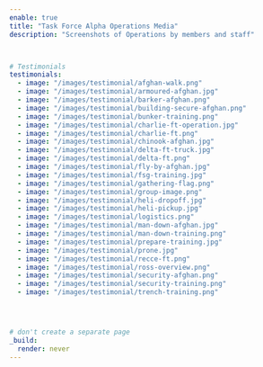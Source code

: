 ```yaml
---
enable: true
title: "Task Force Alpha Operations Media"
description: "Screenshots of Operations by members and staff"



# Testimonials
testimonials:
  - image: "/images/testimonial/afghan-walk.png"
  - image: "/images/testimonial/armoured-afghan.jpg"
  - image: "/images/testimonial/barker-afghan.png"
  - image: "/images/testimonial/building-secure-afghan.png"
  - image: "/images/testimonial/bunker-training.png"
  - image: "/images/testimonial/charlie-ft-operation.jpg"
  - image: "/images/testimonial/charlie-ft.png"
  - image: "/images/testimonial/chinook-afghan.jpg"
  - image: "/images/testimonial/delta-ft-truck.jpg"
  - image: "/images/testimonial/delta-ft.png"
  - image: "/images/testimonial/fly-by-afghan.jpg"
  - image: "/images/testimonial/fsg-training.jpg"
  - image: "/images/testimonial/gathering-flag.png"
  - image: "/images/testimonial/group-image.png"
  - image: "/images/testimonial/heli-dropoff.jpg"
  - image: "/images/testimonial/heli-pickup.jpg"
  - image: "/images/testimonial/logistics.png"
  - image: "/images/testimonial/man-down-afghan.jpg"
  - image: "/images/testimonial/man-down-training.png"
  - image: "/images/testimonial/prepare-training.jpg"
  - image: "/images/testimonial/prone.jpg"
  - image: "/images/testimonial/recce-ft.png"
  - image: "/images/testimonial/ross-overview.png"
  - image: "/images/testimonial/security-afghan.png"
  - image: "/images/testimonial/security-training.png"
  - image: "/images/testimonial/trench-training.png"




# don't create a separate page
_build:
  render: never
---
```

